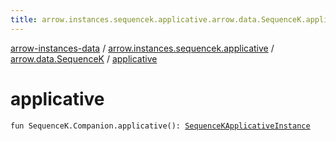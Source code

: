 ```yaml
---
title: arrow.instances.sequencek.applicative.arrow.data.SequenceK.applicative - arrow-instances-data
---
```


[arrow-instances-data](../../index.html) / [arrow.instances.sequencek.applicative](../index.html) / [arrow.data.SequenceK](index.html) / [applicative](./applicative.html)

# applicative

`fun SequenceK.Companion.applicative(): `[`SequenceKApplicativeInstance`](../../arrow.instances/-sequence-k-applicative-instance/index.html)